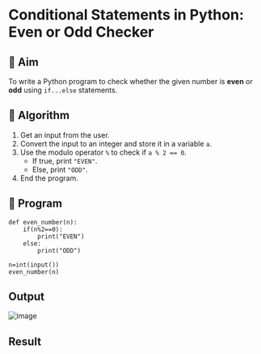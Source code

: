 # Conditional Statements in Python: Even or Odd Checker

## 🎯 Aim
To write a Python program to check whether the given number is **even** or **odd** using `if...else` statements.

## 🧠 Algorithm
1. Get an input from the user.
2. Convert the input to an integer and store it in a variable `a`.
3. Use the modulo operator `%` to check if `a % 2 == 0`.
   - If true, print `"EVEN"`.
   - Else, print `"ODD"`.
4. End the program.

## 🧾 Program
```
def even_number(n):
    if(n%2==0):
        print("EVEN")
    else:
        print("ODD")
        
n=int(input())
even_number(n)
```

## Output

![image](https://github.com/user-attachments/assets/42822f8d-36e8-4ba1-a1e7-8126094ed105)

## Result
